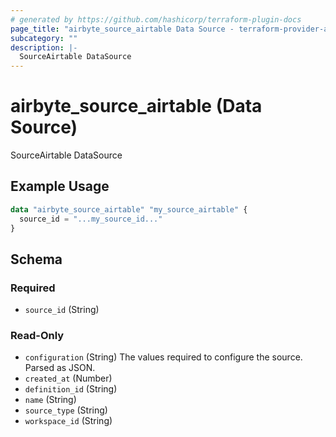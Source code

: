 ```yaml
---
# generated by https://github.com/hashicorp/terraform-plugin-docs
page_title: "airbyte_source_airtable Data Source - terraform-provider-airbyte"
subcategory: ""
description: |-
  SourceAirtable DataSource
---
```


# airbyte_source_airtable (Data Source)

SourceAirtable DataSource

## Example Usage

```terraform
data "airbyte_source_airtable" "my_source_airtable" {
  source_id = "...my_source_id..."
}
```

<!-- schema generated by tfplugindocs -->
## Schema

### Required

- `source_id` (String)

### Read-Only

- `configuration` (String) The values required to configure the source. Parsed as JSON.
- `created_at` (Number)
- `definition_id` (String)
- `name` (String)
- `source_type` (String)
- `workspace_id` (String)
